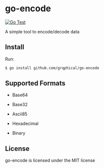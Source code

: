 # go-encode
[![Go Test](https://github.com/grqphical/go-encode/actions/workflows/go.yml/badge.svg)](https://github.com/grqphical/go-encode/actions/workflows/go.yml)

A simple tool to encode/decode data

## Install

Run:
```bash
$ go install github.com/grqphical/go-encode
```
## Supported Formats

- Base64

- Base32

- Ascii85

- Hexadecimal

- Binary

## License

go-encode is licensed under the MIT license
